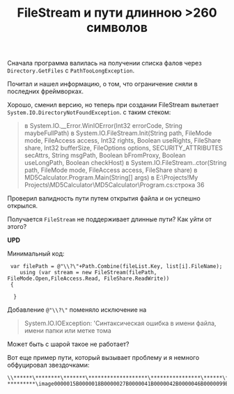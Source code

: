 ﻿---
title: "FileStream и пути длинною &gt;260 символов"
se.owner.user_id: 32793
se.owner.display_name: "iluxa1810"
se.owner.link: "https://ru.stackoverflow.com/users/32793/iluxa1810"
se.link: "https://ru.stackoverflow.com/questions/797949/filestream-%d0%b8-%d0%bf%d1%83%d1%82%d0%b8-%d0%b4%d0%bb%d0%b8%d0%bd%d0%bd%d0%be%d1%8e-260-%d1%81%d0%b8%d0%bc%d0%b2%d0%be%d0%bb%d0%be%d0%b2"
se.question_id: 797949
se.post_type: question
se.score: 5
---
<p>Сначала программа валилась на получении списка фалов через <code>Directory.GetFiles</code> с <code>PathTooLongException</code>.</p>

<p>Почитал и нашел информацию, о том, что ограничение сняли в последних фреймворках.</p>

<p>Хорошо, сменил версию, но теперь при создании FileStream вылетает <code>System.IO.DirectoryNotFoundException</code>.
 с таким стеком:</p>

<blockquote>
  <p>в System.IO.__Error.WinIOError(Int32 errorCode, String
  maybeFullPath)    в System.IO.FileStream.Init(String path, FileMode
  mode, FileAccess access, Int32 rights, Boolean useRights, FileShare
  share, Int32 bufferSize, FileOptions options, SECURITY_ATTRIBUTES
  secAttrs, String msgPath, Boolean bFromProxy, Boolean useLongPath,
  Boolean checkHost)    в System.IO.FileStream..ctor(String path,
  FileMode mode, FileAccess access, FileShare share)    в
  MD5Calculator.Program.Main(String[] args) в E:\Projects!My
  Projects\MD5Calculator\MD5Calculator\Program.cs:строка 36</p>
</blockquote>

<p>Проверил валидность пути путем открытия файла и он успешно открылся.</p>

<p>Получается <code>FileStream</code> не поддерживает длинные пути?
Как уйти от этого?</p>

<p><strong>UPD</strong></p>

<p>Минимальный код:</p>

<pre><code> var filePath = @"\\?\"+Path.Combine(fileList.Key, list[i].FileName);
    using (var stream = new FileStream(filePath, FileMode.Open,FileAccess.Read, FileShare.ReadWrite))
 {

  }
</code></pre>

<p>Добавление <code>@"\\?\"</code> поменяло исключение на </p>

<blockquote>
  <p>System.IO.IOException: 'Синтаксическая ошибка в имени файла, имени
  папки или метке тома</p>
</blockquote>

<p>Может быть с шарой такое не работает?</p>

<p>Вот еще пример пути, который вызывает проблему и я немного обфуцировал звездочками:</p>

<pre><code>\\******\********\*******\*******************\****************\******\**********  *********\image0000015B0000018B0000027B0000041B0000042B0000046B0000099B0000303B0000363B0000380B0000484B0000563B0000569B0000958B0000959B0000972B0001164B0000025B0000050B0000149A.jpg
</code></pre>
